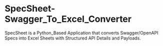 # SpecSheet-Swagger_To_Excel_Converter
SpecSheet is a Python_Based Application that converts Swagger/OpenAPI Specs into Excel Sheets with Structured API Details and Payloads.
